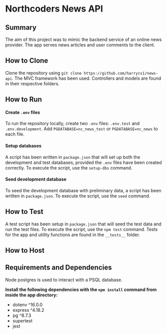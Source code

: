 # Northcoders News API 

## Summary
The aim of this project was to mimic the backend service of an online news provider. The app serves news articles and user comments to the client. 

## How to Clone
Clone the repository using `git clone https://github.com/harrycs1/news-api`. The MVC framework has been used. Controllers and models are found in their respective folders.

## How to Run 
#### Create `.env` files
To run the repository locally, create two `.env` files: `.env.test` and `.env.development`. Add `PGDATABASE=nc_news_test` or `PGDATABASE=nc_news` to each file.
#### Setup databases
A script has been written in `package.json` that will set up both the development and test databases, provided the `.env` files have been created correctly. To execute the script, use the `setup-dbs` command.
#### Seed development database
To seed the development database with preliminary data, a script has been written in `package.json`. To execute the script, use the `seed` command.

## How to Test
A test script has been setup in `package.json` that will seed the test data and run the test files. To execute the script, use the `npm test` command. Tests for the app and utility functions are found in the `__tests__` folder.

## How to Host

## Requirements and Dependencies
Node postgres is used to interact with a PSQL database.

**Install the following dependencies with the `npm install` command from inside the app directory:**
- dotenv ^16.0.0 
- express ^4.18.2 
- pg ^8.7.3 
- supertest
- jest
